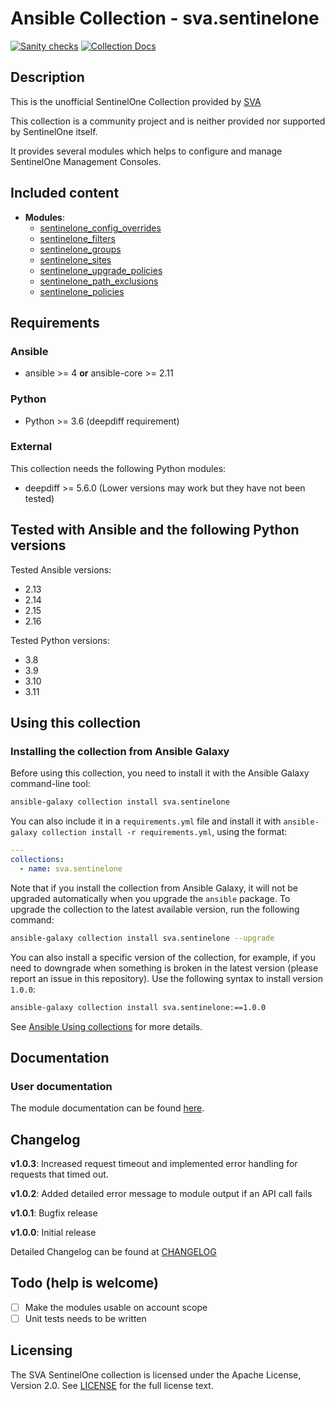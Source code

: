 # Ansible Collection - sva.sentinelone
[![Sanity checks](https://github.com/svalabs/sva.sentinelone/actions/workflows/ansible-test.yml/badge.svg?branch=main)](https://github.com/svalabs/sva.sentinelone/actions/workflows/ansible-test.yml) [![Collection Docs](https://github.com/svalabs/sva.sentinelone/actions/workflows/build-docs-and-push-to-ghpages.yml/badge.svg?branch=main)](https://github.com/svalabs/sva.sentinelone/actions/workflows/build-docs-and-push-to-ghpages.yml)

## Description
This is the unofficial SentinelOne Collection provided by [SVA](https://www.sva.de)

This collection is a community project and is neither provided nor supported by SentinelOne itself.

It provides several modules which helps to configure and manage SentinelOne Management Consoles.

## Included content

- **Modules**:
  - [sentinelone_config_overrides](https://svalabs.github.io/sva.sentinelone/branch/main/collections/sva/sentinelone/sentinelone_config_overrides_module.html)
  - [sentinelone_filters](https://svalabs.github.io/sva.sentinelone/branch/main/collections/sva/sentinelone/sentinelone_filters_module.html)
  - [sentinelone_groups](https://svalabs.github.io/sva.sentinelone/branch/main/collections/sva/sentinelone/sentinelone_groups_module.html)
  - [sentinelone_sites](https://svalabs.github.io/sva.sentinelone/branch/main/collections/sva/sentinelone/sentinelone_sites_module.html)
  - [sentinelone_upgrade_policies](https://svalabs.github.io/sva.sentinelone/branch/main/collections/sva/sentinelone/sentinelone_upgrade_policies_module.html)
  - [sentinelone_path_exclusions](https://svalabs.github.io/sva.sentinelone/branch/main/collections/sva/sentinelone/sentinelone_path_exclusions_module.html)
  - [sentinelone_policies](https://svalabs.github.io/sva.sentinelone/branch/main/collections/sva/sentinelone/sentinelone_policies_module.html)

## Requirements
### Ansible
- ansible >= 4 **or** ansible-core >= 2.11

### Python
- Python >= 3.6 (deepdiff requirement)

### External
This collection needs the following Python modules:
- deepdiff >= 5.6.0 (Lower versions may work but they have not been tested)

## Tested with Ansible and the following Python versions

Tested Ansible versions:
- 2.13
- 2.14
- 2.15
- 2.16

Tested Python versions:
- 3.8
- 3.9
- 3.10
- 3.11

## Using this collection
### Installing the collection from Ansible Galaxy
Before using this collection, you need to install it with the Ansible Galaxy command-line tool:
```bash
ansible-galaxy collection install sva.sentinelone
```

You can also include it in a `requirements.yml` file and install it with `ansible-galaxy collection install -r requirements.yml`, using the format:
```yaml
---
collections:
  - name: sva.sentinelone
```

Note that if you install the collection from Ansible Galaxy, it will not be upgraded automatically when you upgrade the `ansible` package. To upgrade the collection to the latest available version, run the following command:
```bash
ansible-galaxy collection install sva.sentinelone --upgrade
```

You can also install a specific version of the collection, for example, if you need to downgrade when something is broken in the latest version (please report an issue in this repository). Use the following syntax to install version `1.0.0`:

```bash
ansible-galaxy collection install sva.sentinelone:==1.0.0
```

See [Ansible Using collections](https://docs.ansible.com/ansible/devel/user_guide/collections_using.html) for more details.

## Documentation
### User documentation
The module documentation can be found [here](https://svalabs.github.io/sva.sentinelone/branch/main/collections/index_module.html).

## Changelog
**v1.0.3**: Increased request timeout and implemented error handling for requests that timed out.

**v1.0.2**: Added detailed error message to module output if an API call fails

**v1.0.1**: Bugfix release

**v1.0.0**: Initial release

Detailed Changelog can be found at [CHANGELOG](CHANGELOG.rst)

## Todo (help is welcome)
- [ ] Make the modules usable on account scope
- [ ] Unit tests needs to be written

## Licensing
The SVA SentinelOne collection is licensed under the Apache License, Version 2.0. See [LICENSE](LICENSE) for the full license text.
